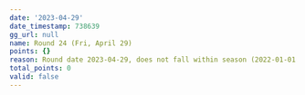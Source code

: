 ```yaml
---
date: '2023-04-29'
date_timestamp: 738639
gg_url: null
name: Round 24 (Fri, April 29)
points: {}
reason: Round date 2023-04-29, does not fall within season (2022-01-01 to 2022-12-30)
total_points: 0
valid: false
---
```

